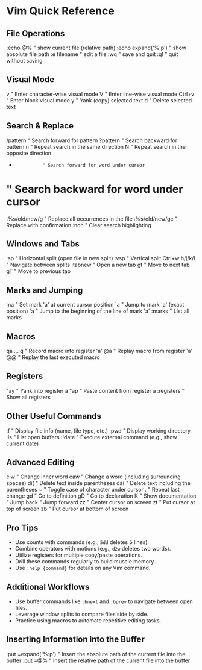 # Vim Quick Reference

## File Operations
:echo @%           " show current file (relative path)
:echo expand('%:p') " show absolute file path
:e filename        " edit a file
:wq                " save and quit
:q!                " quit without saving

## Visual Mode
v               " Enter character-wise visual mode
V               " Enter line-wise visual mode
Ctrl+v          " Enter block visual mode
y               " Yank (copy) selected text
d               " Delete selected text

## Search & Replace
/pattern        " Search forward for pattern
?pattern        " Search backward for pattern
n               " Repeat search in the same direction
N               " Repeat search in the opposite direction
*               " Search forward for word under cursor
#               " Search backward for word under cursor
:%s/old/new/g   " Replace all occurrences in the file
:%s/old/new/gc  " Replace with confirmation
:noh            " Clear search highlighting

## Windows and Tabs
:sp             " Horizontal split (open file in new split)
:vsp            " Vertical split
Ctrl+w h/j/k/l  " Navigate between splits
:tabnew         " Open a new tab
gt              " Move to next tab
gT              " Move to previous tab

## Marks and Jumping
ma              " Set mark 'a' at current cursor position
`a              " Jump to mark 'a' (exact position)
'a              " Jump to the beginning of the line of mark 'a'
:marks          " List all marks

## Macros
qa ... q      " Record macro into register 'a'
@a             " Replay macro from register 'a'
@@             " Replay the last executed macro

## Registers
"ay             " Yank into register a
"ap             " Paste content from register a
:registers      " Show all registers

## Other Useful Commands
:f               " Display file info (name, file type, etc.)
:pwd             " Display working directory
:ls              " List open buffers
:!date           " Execute external command (e.g., show current date)

## Advanced Editing
ciw             " Change inner word
caw             " Change a word (including surrounding spaces)
di(             " Delete text inside parentheses
da(             " Delete text including the parentheses
~               " Toggle case of character under cursor
.               " Repeat last change
gd              " Go to definition
gD              " Go to declaration
K               " Show documentation
<C-o>           " Jump back
<C-i>           " Jump forward
zz              " Center cursor on screen
zt              " Put cursor at top of screen
zb              " Put cursor at bottom of screen

## Pro Tips
- Use counts with commands (e.g., `5dd` deletes 5 lines).
- Combine operators with motions (e.g., `d2w` deletes two words).
- Utilize registers for multiple copy/paste operations.
- Drill these commands regularly to build muscle memory.
- Use `:help {command}` for details on any Vim command.

## Additional Workflows
- Use buffer commands like `:bnext` and `:bprev` to navigate between open files.
- Leverage window splits to compare files side by side.
- Practice using macros to automate repetitive editing tasks.

## Inserting Information into the Buffer
:put =expand('%:p')  " Insert the absolute path of the current file into the buffer
:put =@%              " Insert the relative path of the current file into the buffer
